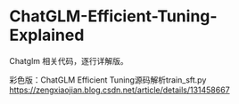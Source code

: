 # ChatGLM-Efficient-Tuning-Explained

Chatglm 相关代码，逐行详解版。

彩色版：ChatGLM Efficient Tuning源码解析train_sft.py   https://zengxiaojian.blog.csdn.net/article/details/131458667
